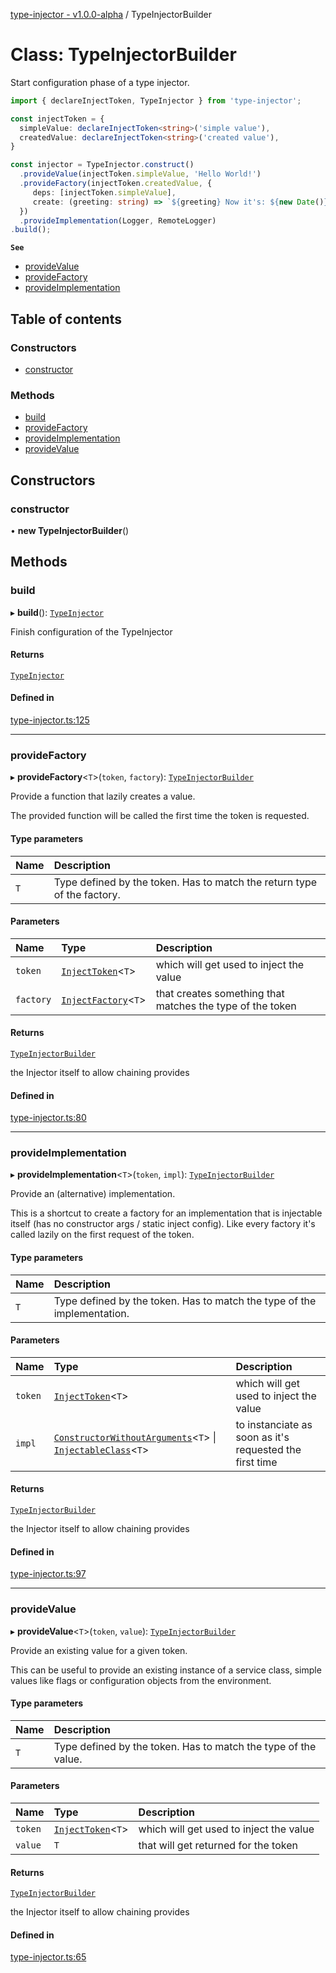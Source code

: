 [type-injector - v1.0.0-alpha](../README.md) / TypeInjectorBuilder

# Class: TypeInjectorBuilder

Start configuration phase of a type injector.

```typescript
import { declareInjectToken, TypeInjector } from 'type-injector';

const injectToken = {
  simpleValue: declareInjectToken<string>('simple value'),
  createdValue: declareInjectToken<string>('created value'),
}

const injector = TypeInjector.construct()
  .provideValue(injectToken.simpleValue, 'Hello World!')
  .provideFactory(injectToken.createdValue, {
     deps: [injectToken.simpleValue],
     create: (greeting: string) => `${greeting} Now it's: ${new Date()}`,
  })
  .provideImplementation(Logger, RemoteLogger)
.build();
```

**`See`**

 - [provideValue](TypeInjectorBuilder.md#providevalue)
 - [provideFactory](TypeInjectorBuilder.md#providefactory)
 - [provideImplementation](TypeInjectorBuilder.md#provideimplementation)

## Table of contents

### Constructors

- [constructor](TypeInjectorBuilder.md#constructor)

### Methods

- [build](TypeInjectorBuilder.md#build)
- [provideFactory](TypeInjectorBuilder.md#providefactory)
- [provideImplementation](TypeInjectorBuilder.md#provideimplementation)
- [provideValue](TypeInjectorBuilder.md#providevalue)

## Constructors

### constructor

• **new TypeInjectorBuilder**()

## Methods

### build

▸ **build**(): [`TypeInjector`](TypeInjector.md)

Finish configuration of the TypeInjector

#### Returns

[`TypeInjector`](TypeInjector.md)

#### Defined in

[type-injector.ts:125](https://github.com/e-hein/type-inject/blob/5c37f1b/src/type-injector.ts#L125)

___

### provideFactory

▸ **provideFactory**<`T`\>(`token`, `factory`): [`TypeInjectorBuilder`](TypeInjectorBuilder.md)

Provide a function that lazily creates a value.

The provided function will be called the first time the token is requested.

#### Type parameters

| Name | Description |
| :------ | :------ |
| `T` | Type defined by the token. Has to match the return type of the factory. |

#### Parameters

| Name | Type | Description |
| :------ | :------ | :------ |
| `token` | [`InjectToken`](../README.md#injecttoken)<`T`\> | which will get used to inject the value |
| `factory` | [`InjectFactory`](../interfaces/InjectFactory.md)<`T`\> | that creates something that matches the type of the token |

#### Returns

[`TypeInjectorBuilder`](TypeInjectorBuilder.md)

the Injector itself to allow chaining provides

#### Defined in

[type-injector.ts:80](https://github.com/e-hein/type-inject/blob/5c37f1b/src/type-injector.ts#L80)

___

### provideImplementation

▸ **provideImplementation**<`T`\>(`token`, `impl`): [`TypeInjectorBuilder`](TypeInjectorBuilder.md)

Provide an (alternative) implementation.

This is a shortcut to create a factory for an implementation
that is injectable itself (has no constructor args / static inject config).
Like every factory it's called lazily on the first request of the token.

#### Type parameters

| Name | Description |
| :------ | :------ |
| `T` | Type defined by the token. Has to match the type of the implementation. |

#### Parameters

| Name | Type | Description |
| :------ | :------ | :------ |
| `token` | [`InjectToken`](../README.md#injecttoken)<`T`\> | which will get used to inject the value |
| `impl` | [`ConstructorWithoutArguments`](../README.md#constructorwithoutarguments)<`T`\> \| [`InjectableClass`](../README.md#injectableclass)<`T`\> | to instanciate as soon as it's requested the first time |

#### Returns

[`TypeInjectorBuilder`](TypeInjectorBuilder.md)

the Injector itself to allow chaining provides

#### Defined in

[type-injector.ts:97](https://github.com/e-hein/type-inject/blob/5c37f1b/src/type-injector.ts#L97)

___

### provideValue

▸ **provideValue**<`T`\>(`token`, `value`): [`TypeInjectorBuilder`](TypeInjectorBuilder.md)

Provide an existing value for a given token.

This can be useful to provide an existing instance of a
service class, simple values like flags or configuration objects
from the environment.

#### Type parameters

| Name | Description |
| :------ | :------ |
| `T` | Type defined by the token. Has to match the type of the value. |

#### Parameters

| Name | Type | Description |
| :------ | :------ | :------ |
| `token` | [`InjectToken`](../README.md#injecttoken)<`T`\> | which will get used to inject the value |
| `value` | `T` | that will get returned for the token |

#### Returns

[`TypeInjectorBuilder`](TypeInjectorBuilder.md)

the Injector itself to allow chaining provides

#### Defined in

[type-injector.ts:65](https://github.com/e-hein/type-inject/blob/5c37f1b/src/type-injector.ts#L65)
